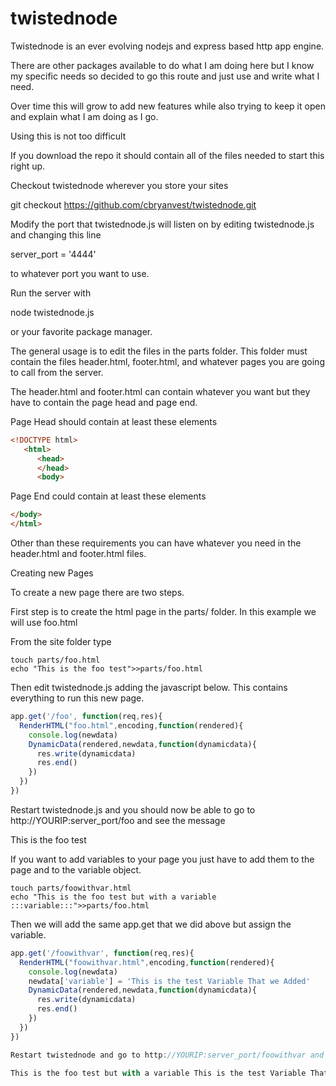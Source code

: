 # twistednode
Twistednode is an ever evolving nodejs and express based http app engine.

There are other packages available to do what I am doing here but I know
my specific needs so decided to go this route and just use and write what I need.

Over time this will grow to add new features while also trying to keep it open
and explain what I am doing as I go.

Using this is not too difficult

If you download the repo it should contain all of the files needed to start this right up.


Checkout twistednode wherever you store your sites

git checkout https://github.com/cbryanvest/twistednode.git

Modify the port that twistednode.js will listen on by editing twistednode.js and changing this line

server_port = '4444'

to whatever port you want to use.

Run the server with 

node twistednode.js 

or your favorite package manager.

The general usage is to edit the files in the parts folder. This folder must contain the files header.html, footer.html, and whatever pages you are going to call from the server.

The header.html and footer.html can contain whatever you want but they have to contain the page head and page end.


Page Head should contain at least these elements
```html
<!DOCTYPE html>
   <html>
      <head>
      </head>
      <body>
```
        

Page End could contain at least these elements
```html
</body>
</html>
```
Other than these requirements you can have whatever you need in the header.html and footer.html files.

Creating new Pages

To create a new page there are two steps. 

First step is to create the html page in the parts/ folder. In this example we will use foo.html

From the site folder type
```shell
touch parts/foo.html
echo "This is the foo test">>parts/foo.html
```

Then edit twistednode.js adding the javascript below. This contains everything to run this new page.

```javascript
app.get('/foo', function(req,res){
  RenderHTML("foo.html",encoding,function(rendered){
    console.log(newdata)
    DynamicData(rendered,newdata,function(dynamicdata){
      res.write(dynamicdata)
      res.end()
    })
  })
})
```

Restart twistednode.js and you should now be able to go to http://YOURIP:server_port/foo and see the message

This is the foo test 

If you want to add variables to your page you just have to add them to the page and to the variable object.

```shell
touch parts/foowithvar.html
echo "This is the foo test but with a variable :::variable:::">>parts/foo.html
```

Then we will add the same app.get that we did above but assign the variable.


```javascript
app.get('/foowithvar', function(req,res){
  RenderHTML("foowithvar.html",encoding,function(rendered){
    console.log(newdata)
    newdata['variable'] = 'This is the test Variable That we Added'
    DynamicData(rendered,newdata,function(dynamicdata){
      res.write(dynamicdata)
      res.end()
    })
  })
})

Restart twistednode and go to http://YOURIP:server_port/foowithvar and you should see

This is the foo test but with a variable This is the test Variable That we Added
```
